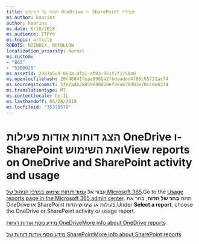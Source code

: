 ```yaml
---
title: לפקח על השימוש OneDrive ו- SharePoint ופעילות
ms.author: kaarins
author: kaarins
ms.date: 6/10/2018
ms.audience: ITPro
ms.topic: article
ROBOTS: NOINDEX, NOFOLLOW
localization_priority: Normal
ms.custom:
- "865"
- "5300020"
ms.assetid: 2987a5c9-063a-4fa1-af03-951f7f1750a8
ms.openlocfilehash: 20f40841feae8962a2fbdaadad4f89c95f32acf4
ms.sourcegitcommit: 5fb7a4b28859690020efdea630d03e70cc0e6334
ms.translationtype: MT
ms.contentlocale: he-IL
ms.lasthandoff: 06/28/2019
ms.locfileid: "35379570"
---
```

# <a name="view-reports-on-onedrive-and-sharepoint-activity-and-usage"></a><span data-ttu-id="68924-102">הצג דוחות אודות פעילות OneDrive ו- SharePoint ואת השימוש</span><span class="sxs-lookup"><span data-stu-id="68924-102">View reports on OneDrive and SharePoint activity and usage</span></span>

<span data-ttu-id="68924-103">עבור אל [עמוד דוחות שימוש במרכז הניהול של Microsoft 365](https://admin.microsoft.com/AdminPortal/Home).</span><span class="sxs-lookup"><span data-stu-id="68924-103">Go to the [Usage reports page in the Microsoft 365 admin center](https://admin.microsoft.com/AdminPortal/Home).</span></span> <span data-ttu-id="68924-104">תחת **בחר של הדוח**, בחר את OneDrive או SharePoint פעילות או שימוש הדוח.</span><span class="sxs-lookup"><span data-stu-id="68924-104">Under **Select a report**, choose the OneDrive or SharePoint activity or usage report.</span></span>
  
[<span data-ttu-id="68924-105">מידע נוסף אודות דוחות OneDrive</span><span class="sxs-lookup"><span data-stu-id="68924-105">More info about OneDrive reports</span></span>](https://go.microsoft.com/fwlink/?linkid=875239)
  
[<span data-ttu-id="68924-106">מידע נוסף אודות דוחות של SharePoint</span><span class="sxs-lookup"><span data-stu-id="68924-106">More info about SharePoint reports</span></span>](https://go.microsoft.com/fwlink/?linkid=875240)
  